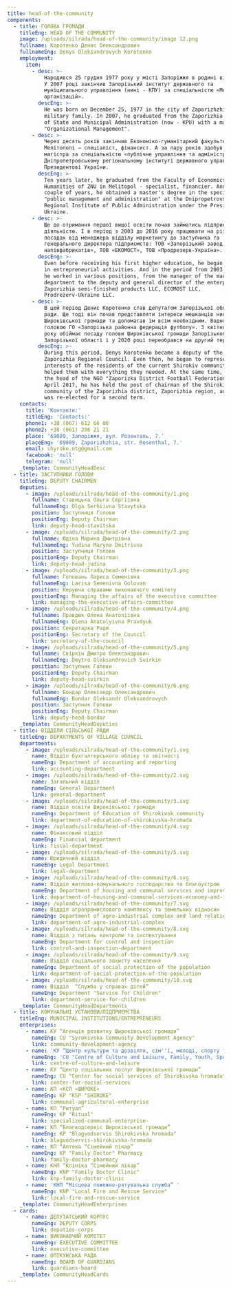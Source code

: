 ```yaml
---
title: head-of-the-community
components:
  - title: ГОЛОВА ГРОМАДИ
    titleEng: HEAD OF THE COMMUNITY
    image: /uploads/silrada/head-of-the-community/image 12.png
    fullname: Коротенко Денис Олександрович
    fullnameEng: Denys Oleksandrovych Korotenko
    employment:
      item:
        - desc: >-
            Народився 25 грудня 1977 року у місті Запоріжжя в родині військових.
            У 2007 році закінчив Запорізький інститут державного та
            муніципального управління (нині - КПУ) за спеціальністю «Менеджмент
            організацій».
          descEng: >-
            He was born on December 25, 1977 in the city of Zaporizhzhia in a
            military family. In 2007, he graduated from the Zaporizhia Institute
            of State and Municipal Administration (now - KPU) with a major in
            "Organizational Management".
        - desc: >-
            Через десять років закінчив Економіко-гуманітарний факультет ЗНУ у
            Мелітополі – спеціаліст, фінансист. А за пару років здобув ступінь
            магістра за спеціальністю «публічне управління та адміністрування» у
            Дніпропетровському регіональному інституті державного управління при
            Президентові України.
          descEng: >-
            Ten years later, he graduated from the Faculty of Economics and
            Humanities of ZNU in Melitopol - specialist, financier. And in a
            couple of years, he obtained a master's degree in the specialty
            "public management and administration" at the Dnipropetrovsk
            Regional Institute of Public Administration under the President of
            Ukraine.
        - desc: >-
            Ще до отримання першої вищої освіти почав займатись підприємницькою
            діяльністю. І в період з 2003 до 2016 року працювати на різних
            посадах від менеджера відділу маркетингу до заступника та
            генерального директора підприємств: ТОВ «Запорізький завод
            напівфабрикатів», ТОВ «ЕКОМОСТ», ТОВ «Продрезерв-Україна».
          descEng: >-
            Even before receiving his first higher education, he began to engage
            in entrepreneurial activities. And in the period from 2003 to 2016,
            he worked in various positions, from the manager of the marketing
            department to the deputy and general director of the enterprises:
            Zaporizhia semi-finished products LLC, ECOMOST LLC,
            Prodrezerv-Ukraine LLC.
        - desc: >-
            В цей період Денис Коротенко став депутатом Запорізької обласної
            ради. Ще тоді він почав представляти інтереси мешканців нинішньої
            Широківської громади та допомагав їм всім необхідним. Водночас став
            головою ГО «Запорізька районна федерація футболу». З квітня 2017
            року обіймає посаду голови Широківської громади Запорізького району,
            Запорізької області і у 2020 році переобрався на другий термін.
          descEng: >-
            During this period, Denys Korotenko became a deputy of the
            Zaporizhia Regional Council. Even then, he began to represent the
            interests of the residents of the current Shirokiv community and
            helped them with everything they needed. At the same time, he became
            the head of the NGO "Zaporizka District Football Federation". Since
            April 2017, he has held the post of chairman of the Shirokiv
            community of the Zaporizhia district, Zaporizhia region, and in 2020
            was re-elected for a second term.
    contacts:
      title: 'Контакти:'
      titleEng: 'Contacts:'
      phone1: +38 (067) 612 66 06
      phone2: +38 (061) 286 21 21
      place: '69089, Запоріжжя, вул. Розенталь, 7.'
      placeEng: '69089, Zaporizhzhia, str. Rosenthal, 7.'
      email: shyroke.otg@gmail.com
      facebook: 'null'
      telegram: 'null'
    _template: CommunityHeadDesc
  - title: ЗАСТУПНИКИ ГОЛОВИ
    titleEng: DEPUTY CHAIRMEN
    deputies:
      - image: /uploads/silrada/head-of-the-community/1.png
        fullname: Ставицька Ольга Сергіївна
        fullnameEng: Olga Serhiivna Stavytska
        position: Заступниця Голови
        positionEng: Deputy Chairman
        link: deputy-head-stavitska
      - image: /uploads/silrada/head-of-the-community/2.png
        fullname: Юдіна Марина Дмитрівна
        fullnameEng: Yudina Maryna Dmitrivna
        position: Заступниця Голови
        positionEng: Deputy Chairman
        link: deputy-head-judina
      - image: /uploads/silrada/head-of-the-community/3.png
        fullname: Головань Лариса Семенівна
        fullnameEng: Larisa Semenivna Golovan
        position: Керуюча справами виконавчого комітету
        positionEng: Managing the affairs of the executive committee
        link: managing-the-executive-affairs-committee
      - image: /uploads/silrada/head-of-the-community/4.png
        fullname: Правдюк Олена Анатоліївна
        fullnameEng: Olena Anatolyivna Pravdyuk
        position: Секретарка Ради
        positionEng: Secretary of the Council
        link: secretary-of-the-council
      - image: /uploads/silrada/head-of-the-community/5.png
        fullname: Свіркін Дмитро Олександрович
        fullnameEng: Dmytro Oleksandrovich Svirkin
        position: Заступник Голови
        positionEng: Deputy Chairman
        link: deputy-head-svirkin
      - image: /uploads/silrada/head-of-the-community/6.png
        fullname: Бондар Олександр Олександрович
        fullnameEng: Bondar Oleksandr Oleksandrovych
        position: Заступник Голови
        positionEng: Deputy Chairman
        link: deputy-head-bondar
    _template: CommunityHeadDeputies
  - title: ВІДДІЛИ СІЛЬСЬКОЇ РАДИ
    titleEng: DEPARTMENTS OF VILLAGE COUNCIL
    departments:
      - image: /uploads/silrada/head-of-the-community/1.svg
        name: Відділ бухгалтерського обліку та звітності
        nameEng: Department of accounting and reporting
        link: accounting-department
      - image: /uploads/silrada/head-of-the-community/2.svg
        name: Загальний відділ
        nameEng: General Department
        link: general-department
      - image: /uploads/silrada/head-of-the-community/3.svg
        name: Відділ освіти Широківської громади
        nameEng: Department of Education of Shirokivsk community
        link: department-of-education-of-shirokivska-hromada
      - image: /uploads/silrada/head-of-the-community/4.svg
        name: Фінансовий відділ
        nameEng: Financial department
        link: fiscal-department
      - image: /uploads/silrada/head-of-the-community/5.svg
        name: Юридичний відділ
        nameEng: Legal Department
        link: legal-department
      - image: /uploads/silrada/head-of-the-community/6.svg
        name: Відділ житлово-комунального господарства та благоустрою
        nameEng: Department of housing and communal services and improvement
        link: department-of-housing-and-communal-services-economy-and-improvement
      - image: /uploads/silrada/head-of-the-community/7.svg
        name: Відділ агропромислового комплексу та земельних відносин
        nameEng: Department of agro-industrial complex and land relations
        link: department-of-agro-industrial-complex
      - image: /uploads/silrada/head-of-the-community/8.svg
        name: Відділ з питань контролю та інспектування
        nameEng: Department for control and inspection
        link: control-and-inspection-department
      - image: /uploads/silrada/head-of-the-community/9.svg
        name: Відділ соціального захисту населення
        nameEng: Department of social protection of the population
        link: department-of-social-protection-of-the-population
      - image: /uploads/silrada/head-of-the-community/10.svg
        name: Відділ  “Служба у справах дітей”
        nameEng: Department "Service for Children"
        link: department-service-for-children
    _template: CommunityHeadDepartments
  - title: КОМУНАЛЬНІ УСТАНОВИ/ПІДПРИЄМСТВА
    titleEng: MUNICIPAL INSTITUTIONS/ENTREPRENEURS
    enterprises:
      - name: КУ “Агенція розвитку Широківської громади”
        nameEng: CU "Syrokivska Community Development Agency"
        link: community-development-agency
      - name: 'КУ “Центр культури та дозвілля, сім''ї, молоді, спорту та туризму”'
        nameEng: 'CU "Centre of Culture and Leisure, Family, Youth, Sports and Tourism"'
        link: centre-of-culture-and-leisure
      - name: КУ “Центр соціальних послуг Широківської громади”
        nameEng: CU "Center for social services of Shirokivska hromada"
        link: center-for-social-services
      - name: КП «КСП «ШИРОКЕ»
        nameEng: KP "KSP "SHIROKE"
        link: communal-agricultural-enterprise
      - name: КП “Ритуал”
        nameEng: KP "Ritual"
        link: specialized-communal-enterprise-
      - name: КП “Благводсервіс Широківської громади”
        nameEng: KP "Blagvodservis Shirokivska hromada"
        link: blagvodservis-shirokivska-hromada
      - name: КП “Аптека “Сімейний лікар”
        nameEng: KP "Family Doctor" Pharmacy
        link: family-doctor-pharmacy
      - name: КНП “Клініка “Сімейний лікар”
        nameEng: KNP "Family Doctor Clinic"
        link: knp-family-doctor-clinic
      - name: 'КНП “Місцева пожежно-рятувальна служба” '
        nameEng: KNP "Local Fire and Rescue Service"
        link: local-fire-and-rescue-service
    _template: CommunityHeadEnterprises
  - cards:
      - name: ДЕПУТАТСЬКИЙ КОРПУС
        nameEng: DEPUTY CORPS
        link: deputies-corps
      - name: ВИКОНАВЧИЙ КОМІТЕТ
        nameEng: EXECUTIVE COMMITTEE
        link: executive-committee
      - name: ОПІКУНСЬКА РАДА
        nameEng: BOARD OF GUARDIANS
        link: guardians-board
    _template: CommunityHeadCards
---
```


